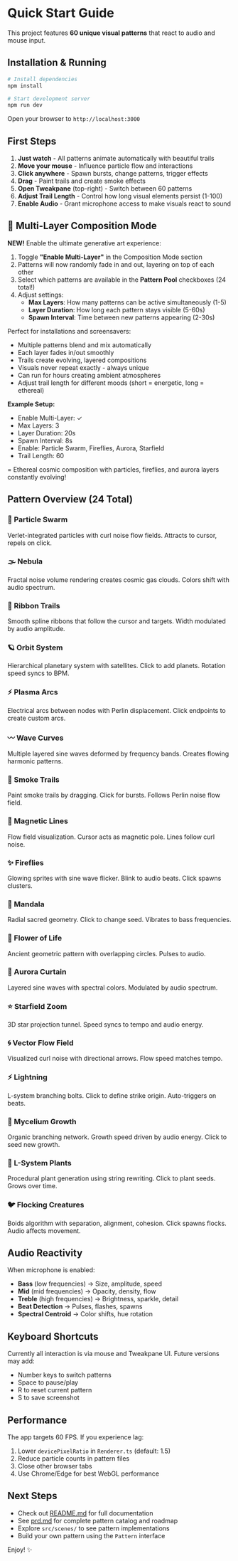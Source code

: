 # Quick Start Guide

This project features **60 unique visual patterns** that react to audio and mouse input.

## Installation & Running

```bash
# Install dependencies
npm install

# Start development server
npm run dev
```

Open your browser to `http://localhost:3000`

## First Steps

1. **Just watch** - All patterns animate automatically with beautiful trails
2. **Move your mouse** - Influence particle flow and interactions
3. **Click anywhere** - Spawn bursts, change patterns, trigger effects
4. **Drag** - Paint trails and create smoke effects
5. **Open Tweakpane** (top-right) - Switch between 60 patterns
6. **Adjust Trail Length** - Control how long visual elements persist (1-100)
7. **Enable Audio** - Grant microphone access to make visuals react to sound

## 🎨 Multi-Layer Composition Mode

**NEW!** Enable the ultimate generative art experience:

1. Toggle **"Enable Multi-Layer"** in the Composition Mode section
2. Patterns will now randomly fade in and out, layering on top of each other
3. Select which patterns are available in the **Pattern Pool** checkboxes (24 total!)
4. Adjust settings:
   - **Max Layers**: How many patterns can be active simultaneously (1-5)
   - **Layer Duration**: How long each pattern stays visible (5-60s)
   - **Spawn Interval**: Time between new patterns appearing (2-30s)

Perfect for installations and screensavers:
- Multiple patterns blend and mix automatically
- Each layer fades in/out smoothly
- Trails create evolving, layered compositions
- Visuals never repeat exactly - always unique
- Can run for hours creating ambient atmospheres
- Adjust trail length for different moods (short = energetic, long = ethereal)

**Example Setup:**
- Enable Multi-Layer: ✓
- Max Layers: 3
- Layer Duration: 20s
- Spawn Interval: 8s
- Enable: Particle Swarm, Fireflies, Aurora, Starfield
- Trail Length: 60

= Ethereal cosmic composition with particles, fireflies, and aurora layers constantly evolving!

## Pattern Overview (24 Total)

### 🌊 Particle Swarm
Verlet-integrated particles with curl noise flow fields. Attracts to cursor, repels on click.

### 🌫️ Nebula
Fractal noise volume rendering creates cosmic gas clouds. Colors shift with audio spectrum.

### 🎀 Ribbon Trails  
Smooth spline ribbons that follow the cursor and targets. Width modulated by audio amplitude.

### 🪐 Orbit System
Hierarchical planetary system with satellites. Click to add planets. Rotation speed syncs to BPM.

### ⚡ Plasma Arcs
Electrical arcs between nodes with Perlin displacement. Click endpoints to create custom arcs.

### 〰️ Wave Curves
Multiple layered sine waves deformed by frequency bands. Creates flowing harmonic patterns.

### 💨 Smoke Trails
Paint smoke trails by dragging. Click for bursts. Follows Perlin noise flow field.

### 🧲 Magnetic Lines
Flow field visualization. Cursor acts as magnetic pole. Lines follow curl noise.

### ✨ Fireflies
Glowing sprites with sine wave flicker. Blink to audio beats. Click spawns clusters.

### 🌸 Mandala
Radial sacred geometry. Click to change seed. Vibrates to bass frequencies.

### 🌺 Flower of Life
Ancient geometric pattern with overlapping circles. Pulses to audio.

### 🌈 Aurora Curtain
Layered sine waves with spectral colors. Modulated by audio spectrum.

### ⭐ Starfield Zoom
3D star projection tunnel. Speed syncs to tempo and audio energy.

### 🌀 Vector Flow Field
Visualized curl noise with directional arrows. Flow speed matches tempo.

### ⚡ Lightning
L-system branching bolts. Click to define strike origin. Auto-triggers on beats.

### 🍄 Mycelium Growth
Organic branching network. Growth speed driven by audio energy. Click to seed new growth.

### 🌿 L-System Plants
Procedural plant generation using string rewriting. Click to plant seeds. Grows over time.

### 🐦 Flocking Creatures
Boids algorithm with separation, alignment, cohesion. Click spawns flocks. Audio affects movement.

## Audio Reactivity

When microphone is enabled:
- **Bass** (low frequencies) → Size, amplitude, speed
- **Mid** (mid frequencies) → Opacity, density, flow
- **Treble** (high frequencies) → Brightness, sparkle, detail
- **Beat Detection** → Pulses, flashes, spawns
- **Spectral Centroid** → Color shifts, hue rotation

## Keyboard Shortcuts

Currently all interaction is via mouse and Tweakpane UI. Future versions may add:
- Number keys to switch patterns
- Space to pause/play
- R to reset current pattern
- S to save screenshot

## Performance

The app targets 60 FPS. If you experience lag:
1. Lower `devicePixelRatio` in `Renderer.ts` (default: 1.5)
2. Reduce particle counts in pattern files
3. Close other browser tabs
4. Use Chrome/Edge for best WebGL performance

## Next Steps

- Check out [README.md](./README.md) for full documentation
- See [prd.md](./prd.md) for complete pattern catalog and roadmap
- Explore `src/scenes/` to see pattern implementations
- Build your own pattern using the `Pattern` interface

Enjoy! ✨

